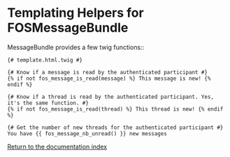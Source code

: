 Templating Helpers for FOSMessageBundle
=======================================

MessageBundle provides a few twig functions::

```html+jinja
{# template.html.twig #}

{# Know if a message is read by the authenticated participant #}
{% if not fos_message_is_read(message) %} This message is new! {% endif %}

{# Know if a thread is read by the authenticated participant. Yes, it's the same function. #}
{% if not fos_message_is_read(thread) %} This thread is new! {% endif %}

{# Get the number of new threads for the authenticated participant #}
You have {{ fos_message_nb_unread() }} new messages
```

[Return to the documentation index](00-index.md)
